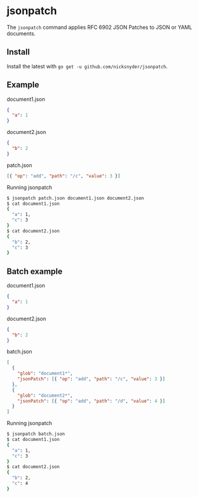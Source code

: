 # jsonpatch

The `jsonpatch` command applies RFC 6902 JSON Patches to JSON or YAML documents.

## Install

Install the latest with `go get -u github.com/nicksnyder/jsonpatch`.

## Example

document1.json

```json
{
  "a": 1
}
```

document2.json

```json
{
  "b": 2
}
```

patch.json

```json
[{ "op": "add", "path": "/c", "value": 3 }]
```

Running jsonpatch

```sh
$ jsonpatch patch.json document1.json document2.json
$ cat document1.json
{
  "a": 1,
  "c": 3
}
$ cat document2.json
{
  "b": 2,
  "c": 3
}
```

## Batch example

document1.json

```json
{
  "a": 1
}
```

document2.json

```json
{
  "b": 2
}
```

batch.json

```json
[
  {
    "glob": "document1*",
    "jsonPatch": [{ "op": "add", "path": "/c", "value": 3 }]
  },
  {
    "glob": "document2*",
    "jsonPatch": [{ "op": "add", "path": "/d", "value": 4 }]
  }
]
```

Running jsonpatch

```sh
$ jsonpatch batch.json
$ cat document1.json
{
  "a": 1,
  "c": 3
}
$ cat document2.json
{
  "b": 2,
  "c": 4
}
```
